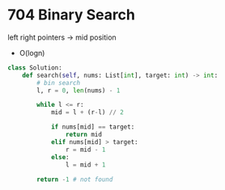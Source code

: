 # 704 Binary Search

left right pointers -> mid position
- O(logn)

```python
class Solution:
    def search(self, nums: List[int], target: int) -> int:
        # bin search
        l, r = 0, len(nums) - 1

        while l <= r:
            mid = l + (r-l) // 2

            if nums[mid] == target:
                return mid
            elif nums[mid] > target:
                r = mid - 1
            else:
                l = mid + 1
        
        return -1 # not found

```

